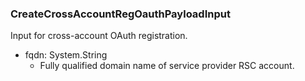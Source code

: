 ### CreateCrossAccountRegOauthPayloadInput
Input for cross-account OAuth registration.

- fqdn: System.String
  - Fully qualified domain name of service provider RSC account.
